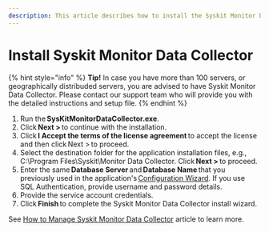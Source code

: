 ```yaml
---
description: This article describes how to install the Syskit Monitor Data Collector for the Syskit Monitor application.
---
```


# Install Syskit Monitor Data Collector

{% hint style="info" %}
**Tip!** In case you have more than 100 servers, or geographically distribuded servers, you are advised to have Syskit Monitor Data Collector. Please contact our support team who will provide you with the detailed instructions and setup file.
{% endhint %}

1. Run the **SysKitMonitorDataCollector.exe**.
2. Click **Next &gt;** to continue with the installation.
3. Click **I Accept the terms of the license agreement** to accept the license and then click Next &gt; to proceed.
4. Select the destination folder for the application installation files, e.g., C:\Program Files\Syskit\Monitor Data Collector. Click **Next &gt;** to proceed.
5. Enter the same **Database Server** and **Database Name** that you previously used in the application's [Configuration Wizard](../configuration-wizard/configure-monitor.md). If you use SQL Authentication, provide username and password details.
6. Provide the service account credentials.
7. Click **Finish** to complete the Syskit Monitor Data Collector install wizard.

See [How to Manage Syskit Monitor Data Collector](../../how-to/manage-data-collector.md) article to learn more.

